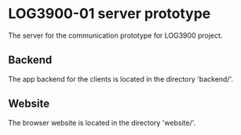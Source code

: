 # LOG3900-01 server prototype

The server for the communication prototype for LOG3900 project.

## Backend

The app backend for the clients is located in the directory 'backend/'.

## Website

The browser website is located in the directory 'website/'.
